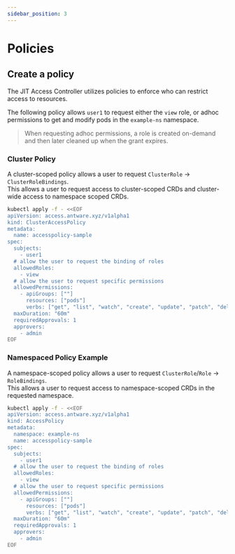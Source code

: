 ```yaml
---
sidebar_position: 3
---
```


# Policies

## Create a policy

The JIT Access Controller utilizes policies to enforce who can restrict access to resources.

The following policy allows `user1` to request either the `view` role, or adhoc permissions to get and modify pods in the `example-ns` namespace.

> When requesting adhoc permissions, a role is created on-demand and then later cleaned up when the grant expires.

### Cluster Policy

A cluster-scoped policy allows a user to request `ClusterRole` &rarr; `ClusterRoleBindings`.  
This allows a user to request access to cluster-scoped CRDs and cluster-wide access to namespace scoped CRDs.

```sh
kubectl apply -f - <<EOF
apiVersion: access.antware.xyz/v1alpha1
kind: ClusterAccessPolicy
metadata:
  name: accesspolicy-sample
spec:
  subjects:
    - user1
  # allow the user to request the binding of roles
  allowedRoles:
    - view
  # allow the user to request specific permissions
  allowedPermissions:
    - apiGroups: [""]
      resources: ["pods"]
      verbs: ["get", "list", "watch", "create", "update", "patch", "delete"]
  maxDuration: "60m"
  requiredApprovals: 1
  approvers:
    - admin
EOF
```

### Namespaced Policy Example

A namespace-scoped policy allows a user to request `ClusterRole`/`Role` &rarr; `RoleBindings`.  
This allows a user to request access to namespace-scoped CRDs in the requested namespace.

```sh
kubectl apply -f - <<EOF
apiVersion: access.antware.xyz/v1alpha1
kind: AccessPolicy
metadata:
  namespace: example-ns
  name: accesspolicy-sample
spec:
  subjects:
    - user1
  # allow the user to request the binding of roles
  allowedRoles:
    - view
  # allow the user to request specific permissions
  allowedPermissions:
    - apiGroups: [""]
      resources: ["pods"]
      verbs: ["get", "list", "watch", "create", "update", "patch", "delete"]
  maxDuration: "60m"
  requiredApprovals: 1
  approvers:
    - admin
EOF
```